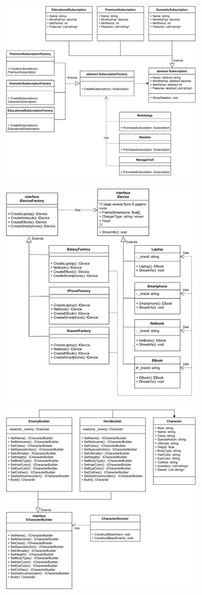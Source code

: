 ![alt text](./uml/fabric.png)
---
![alt text](./uml/abstract%20fabric.png)
---
![alt text](./uml/builder.png)